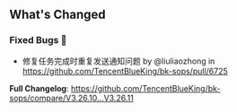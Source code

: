 <!-- Release notes generated using configuration in .github/release.yml at V3.26_lts -->

## What's Changed
### Fixed Bugs 👾
* 修复任务完成时重复发送通知问题 by @liuliaozhong in https://github.com/TencentBlueKing/bk-sops/pull/6725


**Full Changelog**: https://github.com/TencentBlueKing/bk-sops/compare/V3.26.10...V3.26.11